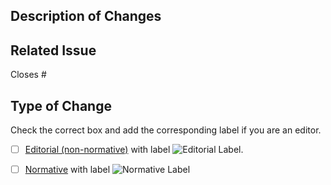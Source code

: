 <!-- Changes to WoT documents follow the [asynchronous decision policy](https://github.com/w3c/wot/blob/main/policies/async-decision.md). Please fill below to speed up the process -->

## Description of Changes

## Related Issue

<!-- Put the issue number after # -->

Closes #

## Type of Change

Check the correct box and add the corresponding label if you are an editor.

<!-- In this case, once the label is added and approved by an Editor, after 1 week the PR can be merged. -->
- [ ] [Editorial (non-normative)](https://github.com/w3c/wot/blob/main/policies/async-decision.md#editorial-non-normative-changes) with label ![Editorial Label](https://img.shields.io/github/labels/w3c/wot-thing-description/Editorial). 
<!-- In this case, two Editors who are not from the same organization or who are Invited Experts need to approve -->
- [ ] [Normative](https://github.com/w3c/wot/blob/main/policies/async-decision.md#editorial-non-normative-changes) with label ![Normative Label](https://img.shields.io/github/labels/w3c/wot-thing-description/normative%20change)
